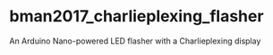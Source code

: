# bman2017_charlieplexing_flasher
An Arduino Nano-powered LED flasher with a Charlieplexing display
